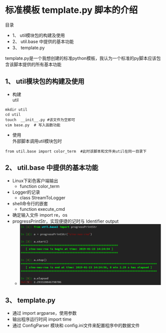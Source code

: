 # 标准模板 template.py 脚本的介绍
目录
<!-- MarkdownTOC -->

- 1、 util模块包的构建及使用
- 2、 util.base 中提供的基本功能
- 3、 template.py

<!-- /MarkdownTOC -->



template.py是一个我想创建的标准python模板，我认为一个标准的py脚本应该包含该脚本提供的所有基本功能

## 1、 util模块包的构建及使用
+ 构建  
util
```
mkdir util
cd util 
touch  __init__.py #该文件为空即可
vim base.py  # 写入函数功能
```
+ 使用  
外部脚本调用util模块包时
```
from util.base import color_term  #此时该脚本和文件夹util在同一目录下
```

## 2、 util.base 中提供的基本功能
+ Linux下彩色客户端输出
    * function color_term
+ Logger的记录
    * class StreamToLogger
+ shell命令行的嵌套
    * function execute_cmd 
+ 确定输入文件 import re，os
+ progressPrintStr，实现便捷的记时与 Identifier output
    + ![](Snipaste_2019-01-23_14-32-58.png)
## 3、 template.py
+ 通过 import argparse，使用参数
+ 输出程序运行时间 import time
+ 通过 ConfigParser 模块和 config.ini文件来配置程序中的数据文件

